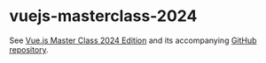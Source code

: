 # vuejs-masterclass-2024

See [Vue.js Master Class 2024 Edition](https://vueschool.io/courses/the-vuejs-3-master-class) and its accompanying [GitHub repository](https://github.com/vueschool/vuejs-masterclass-2024-edition/).
